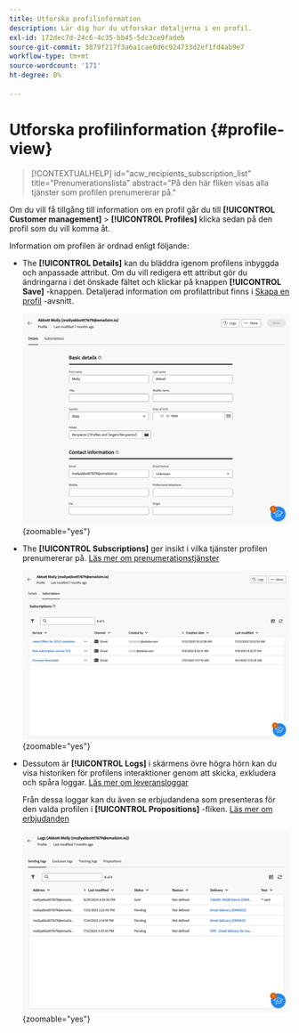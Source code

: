 ```yaml
---
title: Utforska profilinformation
description: Lär dig hur du utforskar detaljerna i en profil.
exl-id: 172dec7d-24c6-4c35-bb45-5dc3ce9fadeb
source-git-commit: 3879f217f3a6a1cae0d6c924733d2ef1fd4ab9e7
workflow-type: tm+mt
source-wordcount: '171'
ht-degree: 0%

---
```


# Utforska profilinformation {#profile-view}

>[!CONTEXTUALHELP]
>id="acw_recipients_subscription_list"
>title="Prenumerationslista"
>abstract="På den här fliken visas alla tjänster som profilen prenumererar på."

Om du vill få tillgång till information om en profil går du till **[!UICONTROL Customer management]** > **[!UICONTROL Profiles]** klicka sedan på den profil som du vill komma åt.

Information om profilen är ordnad enligt följande:

* The **[!UICONTROL Details]** kan du bläddra igenom profilens inbyggda och anpassade attribut. Om du vill redigera ett attribut gör du ändringarna i det önskade fältet och klickar på knappen **[!UICONTROL Save]** -knappen. Detaljerad information om profilattribut finns i [Skapa en profil](create-profile.md) -avsnitt.

  ![](assets/profile-details.png){zoomable=&quot;yes&quot;}

* The **[!UICONTROL Subscriptions]** ger insikt i vilka tjänster profilen prenumererar på. [Läs mer om prenumerationstjänster](manage-services.md)

  ![](assets/profile-subscriptions.png){zoomable=&quot;yes&quot;}

* Dessutom är **[!UICONTROL Logs]** i skärmens övre högra hörn kan du visa historiken för profilens interaktioner genom att skicka, exkludera och spåra loggar. [Läs mer om leveransloggar](../monitor/delivery-logs.md)

  Från dessa loggar kan du även se erbjudandena som presenteras för den valda profilen i **[!UICONTROL Propositions]** -fliken. [Läs mer om erbjudanden](../msg/offers.md)

  ![](assets/profile-logs.png){zoomable=&quot;yes&quot;}
